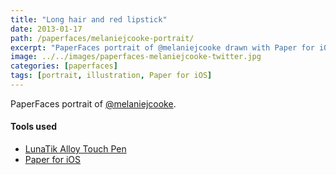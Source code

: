 ```yaml
---
title: "Long hair and red lipstick"
date: 2013-01-17
path: /paperfaces/melaniejcooke-portrait/
excerpt: "PaperFaces portrait of @melaniejcooke drawn with Paper for iOS on an iPad."
image: ../../images/paperfaces-melaniejcooke-twitter.jpg
categories: [paperfaces]
tags: [portrait, illustration, Paper for iOS]
---
```


PaperFaces portrait of [@melaniejcooke](https://twitter.com/melaniejcooke).

#### Tools used

- [LunaTik Alloy Touch Pen](https://www.amazon.com/gp/product/B00821TR7G/ref=as_li_ss_tl?ie=UTF8&tag=mademist-20&linkCode=as2&camp=1789&creative=390957&creativeASIN=B00821TR7G)
- [Paper for iOS](https://paper.bywetransfer.com/)
